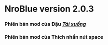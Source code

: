 # NroBlue version 2.0.3

### Phiên bản mod của Đậu   ***[Tải xuống](https://github.com/DauDau432/NroBlue/blob/main/Mod%20NroBlue.zip?raw=true)***

### Phiên bản mod của Thích nhấn nút space   
